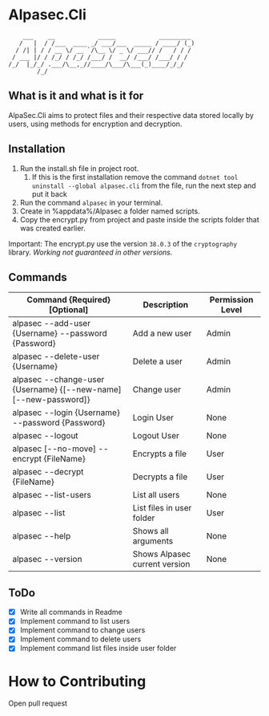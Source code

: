 # Alpasec.Cli

```
    ___    __            _____            _________ 
   /   |  / /___  ____ _/ ___/___  _____ / ____/ (_)
  / /| | / / __ \/ __ `/\__ \/ _ \/ ___// /   / / / 
 / ___ |/ / /_/ / /_/ /___/ /  __/ /___/ /___/ / /  
/_/  |_/_/ .___/\__,_//____/\___/\___(_)____/_/_/   
        /_/       
```

## What is it and what is it for

AlpaSec.Cli aims to protect files and their respective data stored locally by users, using methods for encryption and decryption.

## Installation

1. Run the install.sh file in project root.
   1. If this is the first installation remove the command `dotnet tool uninstall --global alpasec.cli` from the file, run the next step and put it back
2. Run the command `alpasec` in your terminal.
3. Create in %appdata%/Alpasec a folder named scripts.
4. Copy the encrypt.py from project and paste inside the scripts folder that was created earlier.  

Important: The encrypt.py use the version `38.0.3` of the `cryptography` library. *Working not guaranteed in other versions.*


## Commands

| Command {Required} [Optional] | Description | Permission Level |
| --- | --- | --- |
| alpasec --add-user {Username} --password {Password} | Add a new user | Admin |
| alpasec --delete-user {Username} | Delete a user | Admin |
| alpasec --change-user {Username} {[--new-name] [--new-password]} | Change user | Admin |
| alpasec --login {Username} --password {Password} | Login User | None |
| alpasec --logout | Logout User | None |
| alpasec [--no-move] --encrypt {FileName} | Encrypts a file | User |
| alpasec --decrypt {FileName} | Decrypts a file | User |
| alpasec --list-users | List all users | None |
| alpasec --list | List files in user folder | User |
| alpasec --help | Shows all arguments | None |
| alpasec --version | Shows Alpasec current version | None |

## ToDo

- [X] Write all commands in Readme
- [X] Implement command to list users
- [X] Implement command to change users
- [X] Implement command to delete users
- [X] Implement command list files inside user folder

# How to Contributing

Open pull request